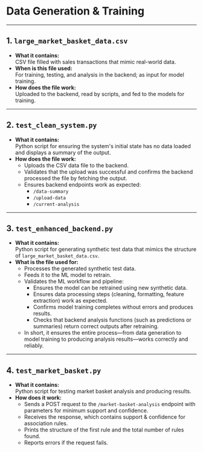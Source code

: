 # Data Generation & Training

---

## 1. `large_market_basket_data.csv`

- **What it contains:**  
  CSV file filled with sales transactions that mimic real-world data.
- **When is this file used:**  
  For training, testing, and analysis in the backend; as input for model training.
- **How does the file work:**  
  Uploaded to the backend, read by scripts, and fed to the models for training.

---

## 2. `test_clean_system.py`

- **What it contains:**  
  Python script for ensuring the system's initial state has no data loaded and displays a summary of the output.
- **How does the file work:**
  - Uploads the CSV data file to the backend.
  - Validates that the upload was successful and confirms the backend processed the file by fetching the output.
  - Ensures backend endpoints work as expected:
    - `/data-summary`
    - `/upload-data`
    - `/current-analysis`

---

## 3. `test_enhanced_backend.py`

- **What it contains:**  
  Python script for generating synthetic test data that mimics the structure of `large_market_basket_data.csv`.
- **What is the file used for:**
  - Processes the generated synthetic test data.
  - Feeds it to the ML model to retrain.
  - Validates the ML workflow and pipeline:
    - Ensures the model can be retrained using new synthetic data.
    - Ensures data processing steps (cleaning, formatting, feature extraction) work as expected.
    - Confirms model training completes without errors and produces results.
    - Checks that backend analysis functions (such as predictions or summaries) return correct outputs after retraining.
  - In short, it ensures the entire process—from data generation to model training to producing analysis results—works correctly and reliably.

---

## 4. `test_market_basket.py`

- **What it contains:**  
  Python script for testing market basket analysis and producing results.
- **How does it work:**
  - Sends a POST request to the `/market-basket-analysis` endpoint with parameters for minimum support and confidence.
  - Receives the response, which contains support & confidence for association rules.
  - Prints the structure of the first rule and the total number of rules found.
  - Reports errors if the request fails.
